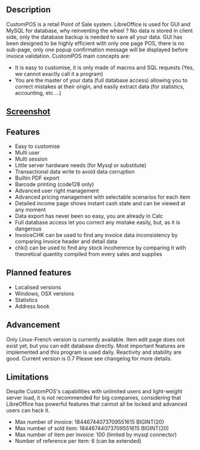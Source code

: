 ## Description
CustomPOS is a retail Point of Sale system. LibreOffice is used for GUI and MySQL for database, why reinventing the wheel ?
No data is stored in client side, only the database backup is needed to save all your data.
GUI has been designed to be highly efficient with only one page POS, there is no sub-page, only one popup confirmation message will be displayed before invoice validation.
CustomPOS main concepts are:
- It is easy to customise, it is only made of macros and SQL requests (Yes, we cannot exactly call it a program)
- You are the master of your data (full database access) allowing you to correct mistakes at their origin, and easily extract data (for statistics, accounting, etc ...)

## [Screenshot](https://github.com/Nick689/CustomPOS/blob/master/Preview/ViewAll.md)

## Features
* Easy to customise
* Multi user
* Multi session
* Little server hardware needs (for Mysql or substitute)
* Transactional data write to avoid data corruption
* Builtin PDF export
* Barcode printing (code128 only)
* Advanced user right management
* Advanced pricing management with selectable scenarios for each item
* Detailed income page shows instant cash state and can be viewed at any moment
* Data export has never been so easy, you are already in Calc
* Full database access let you correct any mistake easily, but, as it is dangerous
* InvoiceCHK can be used to find any invoice data inconsistency by comparing invoice header and detail data
* chk() can be used to find any stock incoherence by comparing it with theoretical quantity compiled from every sales and supplies

## Planned features
* Localised versions
* Windows, OSX versions
* Statistics
* Address book

## Advancement
Only Linux-French version is currently available. Item edit page does not exist yet, but you can edit database directly. Most important features are implemented and this program is used daily. Reactivity and stability are good. Current version is 0.7   Please see changelog for more details.

## Limitations
Despite CustomPOS's capabilities with unlimited users and light-weight server load, it is not recommended for big companies, considering that LibreOffice has powerful features that cannot all be locked and advanced users can hack it.

* Max number of invoice: 18446744073709551615 BIGINT(20)
* Max number of sold item: 18446744073709551615 BIGINT(20)
* Max number of item per invoice: 100 (limited by mysql connector)
* Number of reference per item: 6 (can be extended)
